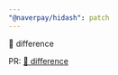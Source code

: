 ```yaml
---
"@naverpay/hidash": patch
---
```


🚀 difference

PR: [🚀 difference](https://github.com/NaverPayDev/hidash/pull/177)
